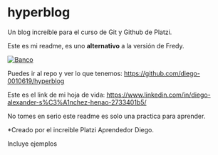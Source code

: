 # hyperblog
Un blog increíble para el curso de Git y Github de Platzi.


Este es mi readme, es uno **alternativo** a la versión de Fredy.

[![Banco](https://i.imgur.com/HztugQ9.jpg "Banco")](http://[Imgur](https://i.imgur.com/HztugQ9.jpg) "Banco")


Puedes ir al repo y ver lo que tenemos: https://github.com/diego-0010619/hyperblog

Este es el link de mi hoja de vida: https://www.linkedin.com/in/diego-alexander-s%C3%A1nchez-henao-2733401b5/

No tomes en serio este readme es solo una practica para aprender.

*Creado por el increible Platzi Aprendedor Diego.

Incluye ejemplos